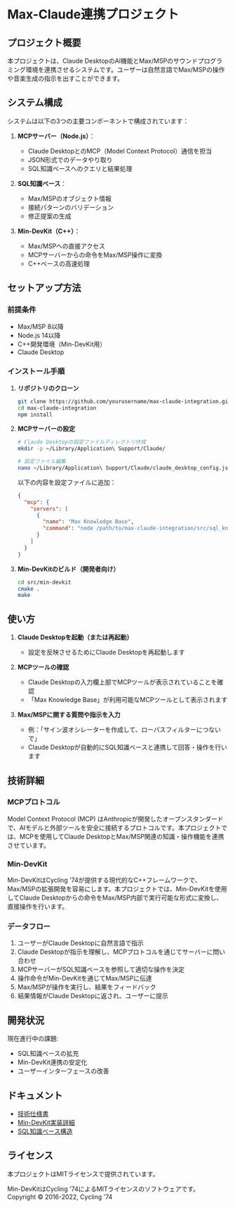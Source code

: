 # Max-Claude連携プロジェクト

## プロジェクト概要

本プロジェクトは、Claude DesktopのAI機能とMax/MSPのサウンドプログラミング環境を連携させるシステムです。ユーザーは自然言語でMax/MSPの操作や音楽生成の指示を出すことができます。

## システム構成

システムは以下の3つの主要コンポーネントで構成されています：

1. **MCPサーバー（Node.js）**：
   - Claude DesktopとのMCP（Model Context Protocol）通信を担当
   - JSON形式でのデータやり取り
   - SQL知識ベースへのクエリと結果処理

2. **SQL知識ベース**：
   - Max/MSPのオブジェクト情報
   - 接続パターンのバリデーション
   - 修正提案の生成

3. **Min-DevKit（C++）**：
   - Max/MSPへの直接アクセス
   - MCPサーバーからの命令をMax/MSP操作に変換
   - C++ベースの高速処理

## セットアップ方法

### 前提条件

- Max/MSP 8以降
- Node.js 14以降
- C++開発環境（Min-DevKit用）
- Claude Desktop

### インストール手順

1. **リポジトリのクローン**
   ```bash
   git clone https://github.com/yourusername/max-claude-integration.git
   cd max-claude-integration
   npm install
   ```

2. **MCPサーバーの設定**
   ```bash
   # Claude Desktopの設定ファイルディレクトリ作成
   mkdir -p ~/Library/Application\ Support/Claude/

   # 設定ファイル編集
   nano ~/Library/Application\ Support/Claude/claude_desktop_config.json
   ```

   以下の内容を設定ファイルに追加：
   ```json
   {
     "mcp": {
       "servers": [
         {
           "name": "Max Knowledge Base",
           "command": "node /path/to/max-claude-integration/src/sql_knowledge_base/mcp-server.js"
         }
       ]
     }
   }
   ```

3. **Min-DevKitのビルド（開発者向け）**
   ```bash
   cd src/min-devkit
   cmake .
   make
   ```

## 使い方

1. **Claude Desktopを起動（または再起動）**
   - 設定を反映させるためにClaude Desktopを再起動します

2. **MCPツールの確認**
   - Claude Desktopの入力欄上部でMCPツールが表示されていることを確認
   - 「Max Knowledge Base」が利用可能なMCPツールとして表示されます

3. **Max/MSPに関する質問や指示を入力**
   - 例：「サイン波オシレーターを作成して、ローパスフィルターにつないで」
   - Claude Desktopが自動的にSQL知識ベースと連携して回答・操作を行います

## 技術詳細

### MCPプロトコル

Model Context Protocol (MCP) はAnthropicが開発したオープンスタンダードで、AIモデルと外部ツールを安全に接続するプロトコルです。本プロジェクトでは、MCPを使用してClaude DesktopとMax/MSP関連の知識・操作機能を連携させています。

### Min-DevKit

Min-DevKitはCycling '74が提供する現代的なC++フレームワークで、Max/MSPの拡張開発を容易にします。本プロジェクトでは、Min-DevKitを使用してClaude Desktopからの命令をMax/MSP内部で実行可能な形式に変換し、直接操作を行います。

### データフロー

1. ユーザーがClaude Desktopに自然言語で指示
2. Claude Desktopが指示を理解し、MCPプロトコルを通じてサーバーに問い合わせ
3. MCPサーバーがSQL知識ベースを参照して適切な操作を決定
4. 操作命令がMin-DevKitを通じてMax/MSPに伝達
5. Max/MSPが操作を実行し、結果をフィードバック
6. 結果情報がClaude Desktopに返され、ユーザーに提示

## 開発状況

現在進行中の課題:
- SQL知識ベースの拡充
- Min-DevKit連携の安定化
- ユーザーインターフェースの改善

## ドキュメント

- [技術仕様書](docs/specifications/technical_specs.md)
- [Min-DevKit実装詳細](docs/min-devkit_implementation.md)
- [SQL知識ベース構造](docs/sql_database_schema.md)

## ライセンス

本プロジェクトはMITライセンスで提供されています。

Min-DevKitはCycling '74によるMITライセンスのソフトウェアです。
Copyright © 2016-2022, Cycling '74

